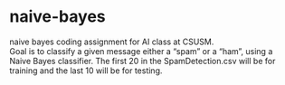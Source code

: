 # naive-bayes
naive bayes coding assignment for AI class at CSUSM.   
Goal is to classify a given message either a “spam” or a “ham”, using a Naive Bayes classifier. The first 20 in the SpamDetection.csv will be for training and the last 10 will be for testing. 
